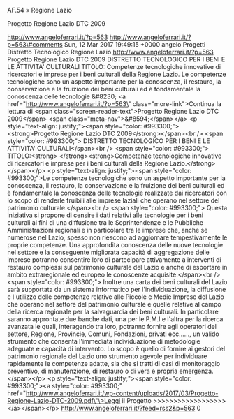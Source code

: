 AF.54 » Regione Lazio

Progetto Regione Lazio DTC 2009

http://www.angeloferrari.it/?p=563 http://www.angeloferrari.it/?p=563\#comments Sun, 12 Mar 2017 19:49:15 +0000 angelo Progetti Distretto Tecnologico Regione Lazio http://www.angeloferrari.it/?p=563 Progetto Regione Lazio DTC 2009 DISTRETTO TECNOLOGICO PER I BENI E LE ATTIVITA' CULTURALI TITOLO: Competenze tecnologiche innovative di ricercatori e imprese per i beni culturali della Regione Lazio. Le competenze tecnologiche sono un aspetto importante per la conoscenza, il restauro, la conservazione e la fruizione dei beni culturali ed è fondamentale la conoscenza delle tecnologie &\#8230; \<a href=\"http://www.angeloferrari.it/?p=563\" class=\"more-link\"\>Continua la lettura di \<span class=\"screen-reader-text\"\>Progetto Regione Lazio DTC 2009\</span\> \<span class=\"meta-nav\"\>&\#8594;\</span\>\</a\> \<p style=\"text-align: justify;\"\>\<span style=\"color: \#993300;\"\>\<strong\>Progetto Regione Lazio DTC 2009\</strong\>\</span\>\<br /\> \<span style=\"color: \#993300;\"\> DISTRETTO TECNOLOGICO PER I BENI E LE ATTIVITA' CULTURALI\</span\>\<br /\> \<span style=\"color: \#993300;\"\> TITOLO:\<strong\> \</strong\>\<strong\>Competenze tecnologiche innovative di ricercatori e imprese per i beni culturali della Regione Lazio.\</strong\>\</span\>\</p\> \<p style=\"text-align: justify;\"\>\<span style=\"color: \#993300;\"\>Le competenze tecnologiche sono un aspetto importante per la conoscenza, il restauro, la conservazione e la fruizione dei beni culturali ed è fondamentale la conoscenza delle tecnologie realizzate dai ricercatori con lo scopo di renderle fruibili alle imprese laziali che operano nel settore del patrimonio culturale.\</span\>\<br /\> \<span style=\"color: \#993300;\"\> Questa iniziativa si propone di censire i dati relativi alle tecnologie per i beni culturali ai fini di una diffusione tra  le Soprintendenze e le Pubbliche Amministrazioni regionali e in particolare tra le imprese che, anche se numerose nel Lazio, spesso non riescono ad aggiornare tempestivamente le proprie competenze. Una approfondita conoscenza delle nuove tecnologie nel settore e la conseguente migliorata capacità di aggregazione delle imprese potranno consentire loro di partecipare attivamente a interventi di restauro complessi sul patrimonio culturale del Lazio e anche di esportare in ambito extraregionale ed europeo le conoscenze acquisite.\</span\>\<br /\> \<span style=\"color: \#993300;\"\> Inoltre una carta dei beni culturali del Lazio sarà supportata da un sistema informatico per l'individuazione, la diffusione e l'utilizzo  delle competenze relative alle Piccole e Medie Imprese del Lazio che operano nel settore del patrimonio culturale e quelle relative al campo della ricerca regionale per la salvaguardia dei beni culturali. In particolare saranno approntate due banche dati, una per le P.M.I e l'altra per la ricerca avanzata le quali, interagendo tra loro, potranno fornire agli operatori del settore, Regione, Provincie, Comuni, Fondazioni, privati ecc......, un valido strumento che consenta l'immediata individuazione di metodologie adeguate e capacità di intervento. Lo scopo è quello di fornire ai gestori del patrimonio regionale del Lazio uno strumento agevole per individuare rapidamente le competenze  adatte, sia  che si tratti di casi di monitoraggio preventivo, di manutenzione, di restauro o di vera e propria emergenza.\</span\>\</p\> \<p style=\"text-align: justify;\"\>\<span style=\"color: \#993300;\"\>\<a style=\"color: \#993300;\" href=\"http://www.angeloferrari.it/wp-content/uploads/2017/03/Progetto-Regione-Lazio-DTC-2009.pdf\"\>Leggi il Progetto &gt;&gt;&gt;&gt;&gt;&gt;&gt;&gt;&gt;&gt;&gt;&gt;&gt;&gt;&gt;&gt;&gt;&gt;\</a\>\</span\>\</p\> http://www.angeloferrari.it/?feed=rss2&p=563 0

